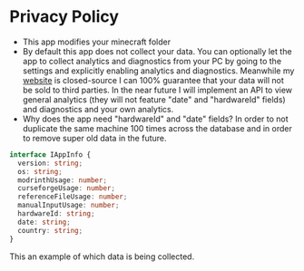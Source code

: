 # Privacy Policy

- This app modifies your minecraft folder
- By default this app does not collect your data. You can optionally let the app to collect analytics and diagnostics from your PC by going to the settings and explicitly enabling analytics and diagnostics. Meanwhile my [website](https://mrquantumoff.dev) is closed-source I can 100% guarantee that your data will not be sold to third parties. In the near future I will implement an API to view general analytics (they will not feature "date" and "hardwareId" fields) and diagnostics and your own analytics.
- Why does the app need "hardwareId" and "date" fields? In order to not duplicate the same machine 100 times across the database and in order to remove super old data in the future.

```typescript
interface IAppInfo {
  version: string;
  os: string;
  modrinthUsage: number;
  curseforgeUsage: number;
  referenceFileUsage: number;
  manualInputUsage: number;
  hardwareId: string;
  date: string;
  country: string;
}
```

This an example of which data is being collected.
